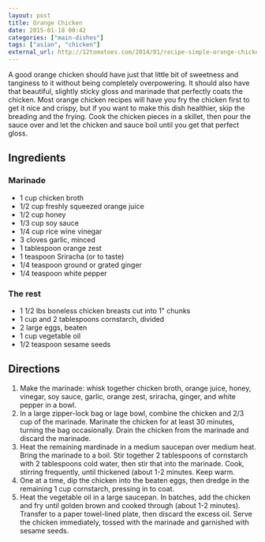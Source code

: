 ```yaml
---
layout: post
title: Orange Chicken
date: 2015-01-18 00:42
categories: ["main-dishes"]
tags: ["asian", "chicken"]
external_url: http://12tomatoes.com/2014/01/recipe-simple-orange-chicken.html
---
```

A good orange chicken should have just that little bit of sweetness
and tanginess to it without being completely overpowering. It should
also have that beautiful, slightly sticky gloss and marinade that
perfectly coats the chicken. Most orange chicken recipes will have you
fry the chicken first to get it nice and crispy,&nbsp;but if you want
to make this dish healthier, skip the breading and the frying. Cook
the chicken pieces in a skillet, then pour the sauce over and let the
chicken and sauce boil until you get that perfect gloss.

## Ingredients

### Marinade

<ul>
<li>1 cup chicken broth</li>
<li>1/2 cup freshly squeezed orange juice</li>
<li>1/2 cup&nbsp;honey</li>
<li>1/3 cup soy sauce</li>
<li>1/4 cup rice wine vinegar</li>
<li>3 cloves garlic, minced</li>
<li>1 tablespoon orange zest</li>
<li>1 teaspoon Sriracha (or to taste)</li>
<li>1/4 teaspoon ground or grated ginger</li>
<li>1/4 teaspoon white pepper</li>
</ul>

### The rest

<ul>
<li>1 1/2 lbs boneless chicken breasts cut into 1" chunks</li>
<li>1 cup and 2 tablespoons cornstarch, divided</li>
<li>2 large eggs, beaten</li>
<li>1 cup vegetable oil</li>
<li>1/2 teaspoon sesame seeds</li>
</ul>

## Directions

<ol>

<li>Make the marinade: whisk together chicken broth, orange juice,
honey, vinegar, soy sauce, garlic, orange zest, sriracha, ginger, and
white pepper in a bowl.</li>

<li>In a large zipper-lock bag or lage bowl, combine the chicken and
2/3 cup of the marinade. Marinate the chicken for at least 30 minutes,
turning the bag occasionally. Drain the chicken from the marinade and
discard the marinade.</li>

<li>Heat the remaining mardinade in a medium saucepan over medium
heat. Bring the marinade to a boil. Stir together 2 tablespoons of
cornstarch with 2 tablespoons cold water, then stir that into the
marinade. Cook, stirring frequently, until thickened (about 1-2
minutes. Keep warm.</li>

<li>One at a time, dip the chicken into the beaten eggs, then dredge
in the remaining 1 cup cornstarch, pressing in to coat.</li>

<li>Heat the vegetable oil in a large saucepan. In batches, add the
chicken and fry until golden brown and cooked through (about 1-2
minutes). Transfer to a paper towel-lined plate, then discard the
excess oil. Serve the chicken immediately, tossed with the marinade
and garnished with sesame seeds.</li>

</ol>
